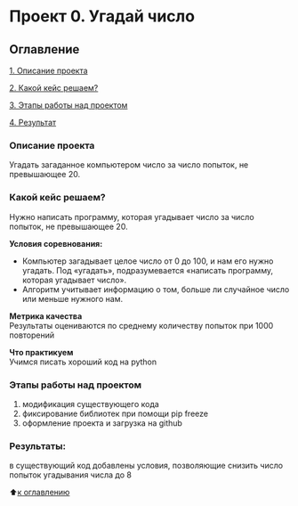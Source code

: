 # Проект 0. Угадай число

## Оглавление  
[1. Описание проекта](.README.md#Описание-проекта) 

[2. Какой кейс решаем?](.README.md#Какой-кейс-решаем)

[3. Этапы работы над проектом](.README.md#Этапы-работы-над-проектом)  

[4. Результат](.README.md#Результат)    

### Описание проекта    
Угадать загаданное компьютером число за число попыток, не превышающее 20.

### Какой кейс решаем?    
Нужно написать программу, которая угадывает число за число попыток, не превышающее 20.

**Условия соревнования:**  
- Компьютер загадывает целое число от 0 до 100, и нам его нужно угадать. Под «угадать», подразумевается «написать программу, которая угадывает число».
- Алгоритм учитывает информацию о том, больше ли случайное число или меньше нужного нам.

**Метрика качества**     
Результаты оцениваются по среднему количеству попыток при 1000 повторений

**Что практикуем**     
Учимся писать хороший код на python

### Этапы работы над проектом  
1. модификация существующего кода
2. фиксирование библиотек при помощи pip freeze
3. оформление проекта и загрузка на github

### Результаты:  
в существующий код добавлены условия, позволяющие снизить число попыток угадывания числа до 8

:arrow_up:[к оглавлению](.README.md#Оглавление)

